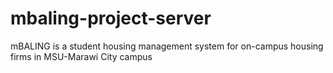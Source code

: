 # mbaling-project-server
mBALING is a student housing management system for on-campus housing firms in MSU-Marawi City campus
